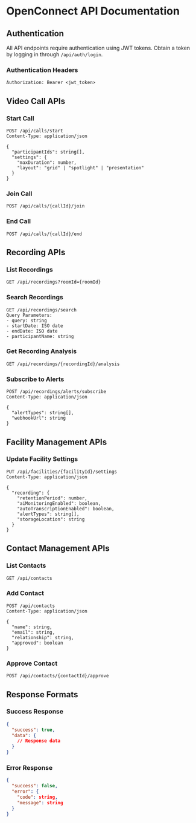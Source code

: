 # OpenConnect API Documentation

## Authentication
All API endpoints require authentication using JWT tokens. Obtain a token by logging in through `/api/auth/login`.

### Authentication Headers
```
Authorization: Bearer <jwt_token>
```

## Video Call APIs

### Start Call
```http
POST /api/calls/start
Content-Type: application/json

{
  "participantIds": string[],
  "settings": {
    "maxDuration": number,
    "layout": "grid" | "spotlight" | "presentation"
  }
}
```

### Join Call
```http
POST /api/calls/{callId}/join
```

### End Call
```http
POST /api/calls/{callId}/end
```

## Recording APIs

### List Recordings
```http
GET /api/recordings?roomId={roomId}
```

### Search Recordings
```http
GET /api/recordings/search
Query Parameters:
- query: string
- startDate: ISO date
- endDate: ISO date
- participantName: string
```

### Get Recording Analysis
```http
GET /api/recordings/{recordingId}/analysis
```

### Subscribe to Alerts
```http
POST /api/recordings/alerts/subscribe
Content-Type: application/json

{
  "alertTypes": string[],
  "webhookUrl": string
}
```

## Facility Management APIs

### Update Facility Settings
```http
PUT /api/facilities/{facilityId}/settings
Content-Type: application/json

{
  "recording": {
    "retentionPeriod": number,
    "aiMonitoringEnabled": boolean,
    "autoTranscriptionEnabled": boolean,
    "alertTypes": string[],
    "storageLocation": string
  }
}
```

## Contact Management APIs

### List Contacts
```http
GET /api/contacts
```

### Add Contact
```http
POST /api/contacts
Content-Type: application/json

{
  "name": string,
  "email": string,
  "relationship": string,
  "approved": boolean
}
```

### Approve Contact
```http
POST /api/contacts/{contactId}/approve
```

## Response Formats

### Success Response
```json
{
  "success": true,
  "data": {
    // Response data
  }
}
```

### Error Response
```json
{
  "success": false,
  "error": {
    "code": string,
    "message": string
  }
}
```

